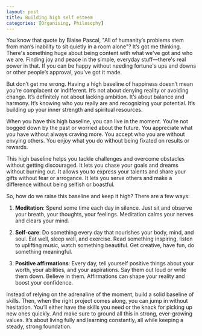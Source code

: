 ```yaml
---
layout: post
title: Building high self esteem
categories: [Organising, Philosophy]
---
```


You know that quote by Blaise Pascal, "All of humanity’s problems stem from man’s inability to sit quietly in a room alone"? It’s got me thinking. There's something huge about being content with what we've got and who we are. Finding joy and peace in the simple, everyday stuff—there's real power in that. If you can be happy without needing fortune's ups and downs or other people’s approval, you’ve got it made.

But don’t get me wrong. Having a high baseline of happiness doesn’t mean you’re complacent or indifferent. It’s not about denying reality or avoiding change. It’s definitely not about lacking ambition. It’s about balance and harmony. It’s knowing who you really are and recognizing your potential. It’s building up your inner strength and spiritual resources.

When you have this high baseline, you can live in the moment. You’re not bogged down by the past or worried about the future. You appreciate what you have without always craving more. You accept who you are without envying others. You enjoy what you do without being fixated on results or rewards.

This high baseline helps you tackle challenges and overcome obstacles without getting discouraged. It lets you chase your goals and dreams without burning out. It allows you to express your talents and share your gifts without fear or arrogance. It lets you serve others and make a difference without being selfish or boastful.

So, how do we raise this baseline and keep it high? There are a few ways:

1. **Meditation**: Spend some time each day in silence. Just sit and observe your breath, your thoughts, your feelings. Meditation calms your nerves and clears your mind.

2. **Self-care**: Do something every day that nourishes your body, mind, and soul. Eat well, sleep well, and exercise. Read something inspiring, listen to uplifting music, watch something beautiful. Get creative, have fun, do something meaningful.

3. **Positive affirmations**: Every day, tell yourself positive things about your worth, your abilities, and your aspirations. Say them out loud or write them down. Believe in them. Affirmations can shape your reality and boost your confidence.

Instead of relying on the adrenaline of the moment, build a solid baseline of skills. Then, when the right project comes along, you can jump in without hesitation. You’ll either have the skills you need or the knack for picking up new ones quickly. And make sure to ground all this in strong, ever-growing values. It’s about living fully and learning constantly, all while keeping a steady, strong foundation.